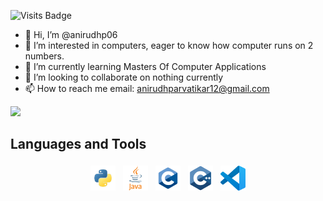 ![Visits Badge](https://gpvc.arturio.dev/anirudhp06)


- 👋 Hi, I’m @anirudhp06
- 👀 I’m interested in computers, eager to know how computer runs on 2 numbers.
- 🌱 I’m currently learning Masters Of Computer Applications
- 💞️ I’m looking to collaborate on nothing currently
- 📫 How to reach me email: anirudhparvatikar12@gmail.com<br>
<img src="https://github-readme-stats.vercel.app/api?username=anirudhp06&&show_icons=true&title_color=ffffff&icon_color=bb2acf&text_color=daf7dc&bg_color=141321">
<h2>Languages and Tools</h2>
<p align="center">
<img src="https://raw.githubusercontent.com/github/explore/80688e429a7d4ef2fca1e82350fe8e3517d3494d/topics/python/python.png" alt="Python" height="40" style="vertical-align:top; margin:4px">
<img src="https://raw.githubusercontent.com/github/explore/80688e429a7d4ef2fca1e82350fe8e3517d3494d/topics/java/java.png" alt="Java" height="40" style="vertical-align:top; margin:4px">
<img src="https://raw.githubusercontent.com/github/explore/80688e429a7d4ef2fca1e82350fe8e3517d3494d/topics/c/c.png" alt="c" height="40" style="vertical-align:top; margin:4px">
<img src="https://raw.githubusercontent.com/github/explore/80688e429a7d4ef2fca1e82350fe8e3517d3494d/topics/cpp/cpp.png" alt="cpp" height="40" style="vertical-align:top; margin:4px">
<img src="https://raw.githubusercontent.com/github/explore/80688e429a7d4ef2fca1e82350fe8e3517d3494d/topics/visual-studio-code/visual-studio-code.png" alt="VS Code" height="40" style="vertical-align:top; margin:4px">
</p>
<!---
anirudhp06/anirudhp06 is a ✨ special ✨ repository because its `README.md` (this file) appears on your GitHub profile.
You can click the Preview link to take a look at your changes.
--->
